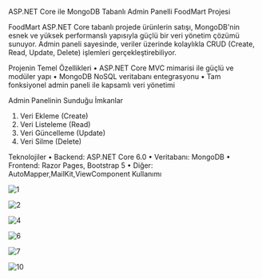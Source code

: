 ASP.NET Core ile MongoDB Tabanlı Admin Panelli FoodMart Projesi 

FoodMart ASP.NET Core tabanlı projede ürünlerin satışı, MongoDB'nin esnek ve yüksek performanslı yapısıyla güçlü bir veri yönetim çözümü sunuyor. Admin paneli sayesinde, veriler üzerinde kolaylıkla CRUD (Create, Read, Update, Delete) işlemleri gerçekleştirebiliyor.

Projenin Temel Özellikleri
•	ASP.NET Core MVC mimarisi ile güçlü ve modüler yapı
•	MongoDB NoSQL veritabanı entegrasyonu
•	Tam fonksiyonel admin paneli ile kapsamlı veri yönetimi

Admin Panelinin Sunduğu İmkanlar
1.	Veri Ekleme (Create)
2.	Veri Listeleme (Read)
3.	Veri Güncelleme (Update)
4.	Veri Silme (Delete)

Teknolojiler
•	Backend: ASP.NET Core 6.0
•	Veritabanı: MongoDB
•	Frontend: Razor Pages, Bootstrap 5
•	Diğer: AutoMapper,MailKit,ViewComponent Kullanımı


![1](https://github.com/user-attachments/assets/7b8ba73f-0afd-416a-93ef-253b584d7ae2)

![2](https://github.com/user-attachments/assets/f49e1e6f-76db-4ca7-bb41-0588fb6cbde2)

![4](https://github.com/user-attachments/assets/da703e83-4b22-4cee-b285-0f5782e11d72)

![6](https://github.com/user-attachments/assets/37f35132-18d6-4f36-b2c9-5f371693878e)

![7](https://github.com/user-attachments/assets/2d4ceda8-d151-4caa-8a8f-95adcdf095a9)

![10](https://github.com/user-attachments/assets/4813f880-b357-4ed5-b16e-e0a8c207b3fa)



